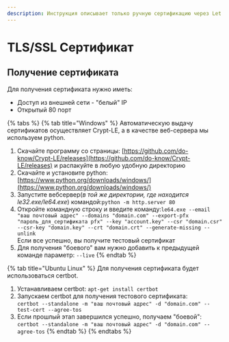 ```yaml
---
description: Инструкция описывает только ручную сертификацию через Let's Encrypt.
---
```


# TLS/SSL Сертификат

## Получение сертификата

Для получения сертификата нужно иметь:

* Доступ из внешней сети - "белый" IP
* Открытый 80 порт

{% tabs %}
{% tab title="Windows" %}
Автоматическую выдачу сертификатов осуществляет Crypt-LE, а в качестве веб-сервера мы используем python.

1. Скачайте программу со страницы: [https://github.com/do-know/Crypt-LE/releases](https://github.com/do-know/Crypt-LE/releases) и распакуйте в любую удобную директорию
2. Скачайте и установите python: [https://www.python.org/downloads/windows/](https://www.python.org/downloads/windows/)
3. Запустите вебсервер(_в той же директории, где находится le32.exe/le64.exe_) командой:`python -m http.server 80`
4. Откройте командную строку и введите команду:`le64.exe --email "ваш почтовый адрес" --domains "domain.com" --export-pfx "пароль_для_сертификата pfx" --key "account.key" --csr "domain.csr" --csr-key "domain.key" --crt "domain.crt" --generate-missing --unlink`\
   Если все успешно, вы получите тестовый сертификат
5. Для получения "боевого" вам нужно добавить к предыдущей команде параметр: `--live`
{% endtab %}

{% tab title="Ubuntu Linux" %}
Для получения сертификата будет использоваться certbot.

1. Устанавливаем certbot: `apt-get install certbot`
2. Запускаем certbot для получения тестового сертификата:\
   `certbot --standalone -m "ваш почтовый адрес" -d "domain.com" --test-cert --agree-tos`
3. Если прошлый этап завершился успешно, получаем "боевой":\
   `certbot --standalone -m "ваш почтовый адрес" -d "domain.com" --agree-tos`
{% endtab %}
{% endtabs %}
